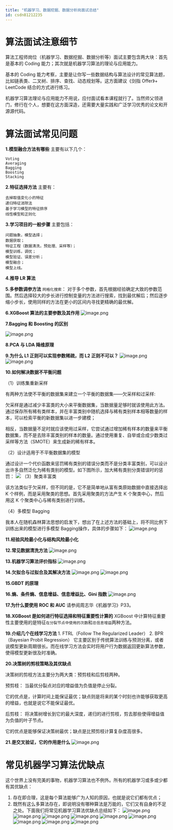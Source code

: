 ```yaml
---
title: "机器学习、数据挖掘、数据分析岗面试总结"
id: csdn81212235
---
```


# 算法面试注意细节

算法工程师岗位（机器学习、数据挖掘、数据分析等）面试主要包含两大块：首先是基本的 Coding 能力；其次就是机器学习算法的理论与应用能力。

基本的 Coding 能力考察，主要是让你写一些数据结构与算法设计的常见算法题，比如链表类、二叉树、排序、查找、动态规划等。这方面建议《剑指 Offer》+ LeetCode 结合的方式进行练习。

机器学习算法理论与应用能力不用说，应付面试看本课程就行了。当然师父领进门，修行在个人，想要在这方面深造，还需要大量实践和广泛学习优秀的论文和开源源代码。

# 算法面试常见问题

**1.模型融合方法有哪些**
主要有以下几个：

```
Voting
Averaging
Bagging
Boosting
Stacking
```

**2.特征选择方法**
主要有：

```
去掉取值变化小的特征
递归特征消除法
基于学习模型的特征排序
线性模型和正则化
```

**3.学习项目的一般步骤**
主要包括：

```
问题抽象，模型选择；
数据获取；
特征工程（数据清洗，预处理、采样等）；
模型训练，调优；
模型验证、误差分析；
模型融合；
模型上线。
```

**4.推导 LR 算法**

**5.多参数调参方法**
`网格化搜索`： 对于多个参数，首先根据经验确定大致的参数范围。然后选择较大的步长进行控制变量的方法进行搜索，找到最优解后；然后逐步缩小步长，使用同样的方法在更小的区间内寻找更精确的最优解。

**6.XGBoost 算法的主要参数及其作用**
![image.png](../img/1826e5c22ad3dd6c64583aa80c8c2f13.png)

**7.Bagging 和 Boosting 的区别**

![image.png](../img/518e072088cbcee08cdb740e78f5a2b8.png)

**8.PCA 与 LDA 降维原理**

**9.为什么 L1 正则可以实现参数稀疏，而 L2 正则不可以？**
![image.png](../img/f61c0021b3cb7186d4034ce0978e4d74.png)
![image.png](../img/36c184b76a6ebef1273b1a5ff37f594f.png)

**10.如何解决数据不平衡问题**

（1）训练集重新采样

有两种方法使不平衡的数据集来建立一个平衡的数据集——欠采样和过采样:

欠采样是通过减少丰富类的大小来平衡数据集，当数据量足够时就该使用此方法。通过保存所有稀有类样本，并在丰富类别中随机选择与稀有类别样本相等数量的样本，可以检索平衡的新数据集以进一步建模；

相反，当数据量不足时就应该使用过采样，它尝试通过增加稀有样本的数量来平衡数据集，而不是去除丰富类别的样本的数量。通过使用重复、自举或合成少数类过采样等方法（SMOTE）来生成新的稀有样本。

（2）设计适用于不平衡数据集的模型

通过设计一个代价函数来惩罚稀有类别的错误分类而不是分类丰富类别，可以设计出许多自然泛化为稀有类别的模型。如下图所示，加大稀有类别分类错误时的惩罚：
![](../img/a8ab8aa4f00715c4fa9f8a3755ad7c00.png)
（3）聚类丰富类

该方法类似于欠采样，但不同的是，它不是简单地从富有类原始数据中直接选择出 K 个样例，而是采用聚类的思想。首先采用聚类的方法产生 K 个聚类中心，然后用这 K 个聚类中心与稀有类别进行训练。

（4）多模型 Bagging

我本人在随机森林算法思想的启发下，想出了在上述方法的基础上，将不同比例下训练出来的模型进行多模型 Bagging操作，具体的步骤如下：
![image.png](../img/968f133cd15061bc4e801ca2c20b04b7.png)

**11.经验风险最小化与结构风险最小化**

**12.常见数据清洗方法**
![image.png](../img/05b8144c19e0e58e5051b8a4fccc5dd5.png)

**13.机器学习算法评价指标**
![image.png](../img/90375872a02cff40811159d8d42ab472.png)

**14.欠拟合与过拟合及其解决方法**
![image.png](../img/5760ba742f0fb49ece468b5c9e25ff04.png)
![image.png](../img/ab65ee8b9e793c7e5b8b049f3feca452.png)

**15.GBDT 的原理**

**16.熵、条件熵、信息增益、信息增益比、Gini 指数**
![image.png](../img/39b5b0f844ad94f788e8ac0d5c62ced5.png)

**17.为什么要使用 ROC 和 AUC**
请参阅周志华《机器学习》P33。

**18.XGBoost 是如何进行特征选择和特征重要性计算的**
XGBoost 中计算特征重要性主要使用的是特征`在分裂节点中使用的次数`和`总信息增益`两种方法。

**19.介绍几个在线学习方法**
1\. FTRL（Follow The Regularized Leader）
2\. BPR（Bayesian Probit Regression）
它主要区别于传统算法训练与预测分离，或者说模型更新周期很长。而在线学习方法会实时将用户行为数据返回更新算法参数，使得模型更新很及时准确。

**20.决策树的剪枝策略及其优缺点**

决策树的剪枝方法主要分为两大类：预剪枝和后剪枝两种。

预剪枝： 当最优分裂点对应的增益值为负值是停止分裂。

它的优点是，计算时间上能保证最优；缺点则是将来的某个时刻也许能够获取更高的增益，也就是说它不能保证最优。

后剪枝： 将决策树增长到它的最大深度，递归的进行剪枝，剪去那些使得增益值为负值的叶子节点。

它的优点是能够保证决策树最优；缺点是比预剪枝计算复杂度高很多。

**21.是交叉验证，它的作用是什么**
![image.png](../img/6b96be2f61c7cc855ca56a70a92dc199.png)

# 常见机器学习算法优缺点

这个世界上没有完美的事物，机器学习算法也不例外。所有的机器学习或多或少都有其优缺点：

1.  存在即合理，这是每个算法能够广为人知的原因，也就是说它们都有优点；
2.  既然有这么多算法存在，即说明没有哪种算法是万能的，它们又有自身的不足之处。下面我们将常见机器学习算法优缺点总结如下：
    ![image.png](../img/f50d4b6515f83fdb20ba5c1f19b3960a.png)
    ![image.png](../img/9c719b08ec0442fbd58c74e556a887f7.png)
    ![image.png](../img/9afc50532db9154c3c5086fb8ae23727.png)
    ![image.png](../img/60e622849031d46a6634abd9ac3d97c9.png)
    ![image.png](../img/d3092b1c7a3f14e73fa8e6a85d4e3414.png)
    ![image.png](../img/57962c94d1cf5787a14cfb241450dab9.png)
    ![image.png](../img/e4fca4a9b7c528287052b834421196ae.png)
    ![image.png](../img/386fd53f0c9532db05ecdbca66b7bdf1.png)
    ![image.png](../img/1858ecb78155d9ecc0ba5ed05c7b06ca.png)